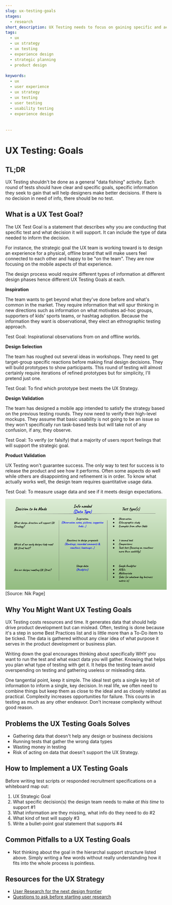 ```yaml
---
slug: ux-testing-goals
stages:
  - research
short_description: UX Testing needs to focus on gaining specific and actionable information that will help the team make better-informed decisions that will, in turn, push the project toward fulfilling the overall UX Strategy. Setting clear goals will help achieve that.
tags:
  - ux
  - ux strategy
  - ux testing
  - experience design
  - strategic planning
  - product design

keywords:
  - ux
  - user experience
  - ux strategy
  - ux testing
  - user testing
  - usability testing
  - experience design


---
```

# UX Testing: Goals

## TL;DR

UX Testing shouldn't be done as a general "data fishing" activity. Each round of tests should have clear and specific goals, specific information they seek to gain that will help designers make better decisions. If there is no decision in need of info, there should be no test.

## What is a UX Test Goal?

The UX Test Goal is a statement that describes why you are conducting that specific test and what decision it will support. It can include the type of data needed to inform the decision.

For instance, the strategic goal the UX team is working toward is to design an experience for a physical, offline brand that will make users feel connected to each other and happy to be "on the team". They are now focusing on the mobile aspects of that experience.

The design process would require different types of information at different design phases hence different UX Testing Goals at each.

**Inspiration**

The team wants to get beyond what they've done before and what's common in the market. They require information that will spur thinking in new directions such as information on what motivates ad-hoc groups, supporters of kids' sports teams, or hashtag adoption. Because the information they want is observational, they elect an ethnographic testing approach.

Test Goal: Inspirational observations from on and offline worlds.

**Design Selection**

The team has roughed out several ideas in workshops. They need to get target-group specific reactions before making final design decisions. They will build prototypes to show participants. This round of testing will almost certainly require iterations of refined prototypes but for simplicity, I'll pretend just one.

Test Goal: To find which prototype best meets the UX Strategy.

**Design Validation**

The team has designed a mobile app intended to satisfy the strategy based on the previous testing rounds. They now need to verify their high-level mockups. They assume that basic usability is not going to be an issue so they won't specifically run task-based tests but will take not of any confusion, if any, they observe.

Test Goal: To verify (or falsify) that a majority of users report feelings that will support the strategic goal.

**Product Validation**

UX Testing won't guarantee success. The only way to test for success is to release the product and see how it performs. Often some aspects do well while others are disappointing and refinement is in order. To know what actually works well, the design team requires quantitative usage data.

Test Goal: To measure usage data and see if it meets design expectations.

![UX Test Needs to Test Types Matrix Examples](/files/ux_test_needs_matrix_example.png)
[Source: Nik Page]

## Why You Might Want UX Testing Goals

UX Testing costs resources and time. It generates data that should help drive product development but can mislead. Often, testing is done because it's a step in some Best Practices list and is little more than a To-Do item to be ticked. The data is gathered without any clear idea of what purpose it serves in the product development or business plan.

Writing down the goal encourages thinking about specifically WHY you want to run the test and what exact data you will gather. Knowing that helps you plan what type of testing with get it. It helps the testing team avoid overspending on testing and gathering useless or misleading data.

One tangential point, keep it simple. The ideal test gets a single key bit of information to inform a single, key decision. In real life, we often need to combine things but keep them as close to the ideal and as closely related as practical. Complexity increases opportunities for failure. This counts in testing as much as any other endeavor. Don't increase complexity without good reason.

## Problems the UX Testing Goals Solves

* Gathering data that doesn't help any design or business decisions
* Running tests that gather the wrong data types
* Wasting money in testing
* Risk of acting on data that doesn't support the UX Strategy.

## How to Implement a UX Testing Goals
Before writing test scripts or responded recruitment specifications on a whiteboard map out:
1. UX Strategic Goal
2. What specific decision(s) the design team needs to make *at this time* to support #1
3. What information are they missing, what info do they need to do #2
4. What kind of test will supply #3
5. Write a bullet-point goal statement that supports #4



## Common Pitfalls to a UX Testing Goals

* Not thinking about the goal in the hierarchal support structure listed above. Simply writing a few words without really understanding how it fits into the whole process is pointless.


## Resources for the UX Strategy

* [User Research for the next design frontier](https://www.bbc.co.uk/gel/articles/user-research-for-the-next-design-frontier)
* [Questions to ask before starting user research](https://library.gv.com/questions-to-ask-before-starting-user-research-4607c2633f6f)

